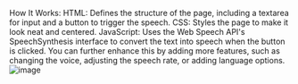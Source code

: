 How It Works:
HTML: Defines the structure of the page, including a textarea for input and a button to trigger the speech.
CSS: Styles the page to make it look neat and centered.
JavaScript: Uses the Web Speech API's SpeechSynthesis interface to convert the text into speech when the button is clicked.
You can further enhance this by adding more features, such as changing the voice, adjusting the speech rate, or adding language options.
![image](https://github.com/user-attachments/assets/0d15642d-b7d1-49da-978d-276cf82c404c)
